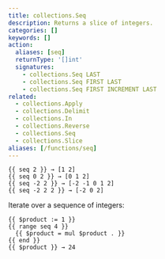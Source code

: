 ```yaml
---
title: collections.Seq
description: Returns a slice of integers.
categories: []
keywords: []
action:
  aliases: [seq]
  returnType: '[]int'
  signatures:
    - collections.Seq LAST
    - collections.Seq FIRST LAST
    - collections.Seq FIRST INCREMENT LAST
related:
  - collections.Apply
  - collections.Delimit
  - collections.In
  - collections.Reverse
  - collections.Seq
  - collections.Slice
aliases: [/functions/seq]
---
```


```go-html-template
{{ seq 2 }} → [1 2]
{{ seq 0 2 }} → [0 1 2]
{{ seq -2 2 }} → [-2 -1 0 1 2]
{{ seq -2 2 2 }} → [-2 0 2]
```

Iterate over a sequence of integers:

```go-html-template
{{ $product := 1 }}
{{ range seq 4 }}
  {{ $product = mul $product . }}
{{ end }}
{{ $product }} → 24
```
